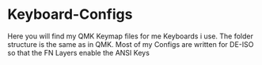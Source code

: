 # Keyboard-Configs

Here you will find my QMK Keymap files for me Keyboards i use. The folder structure is the same as in QMK.
Most of my Configs are written for DE-ISO so that the FN Layers enable the ANSI Keys
